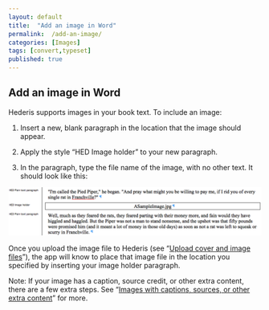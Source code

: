 ```yaml
---
layout: default
title:  "Add an image in Word"
permalink:  /add-an-image/
categories: [Images]
tags: [convert,typeset]
published: true
---
```


<section data-type="chapter" class="hsecchapter" data-hederis-type="hsecchapter" id="add-an-image" data-pi-attrs="id: add-an-image; data-tags: convert,typeset;" role="doc-chapter" data-tags="convert,typeset" data-author-name=" " data-book-title=" " title="Add an image in Word"><h1 data-hederis-type="hblkchaptitle" class="hblkchaptitle" id="pdjUk2IXv">Add an image in Word</h1>
    <p class="hblkp" data-hederis-type="hblkp" id="pTE4iUTG6">Hederis supports images in your book text. To include an image:</p>
    <ol class="hwprnumlist" data-hederis-type="hwprnumlist" id="pPTKjD0sL"><li class="hblkoli" data-hederis-type="hblkoli" id="liamJPC5YO"><p class="hblkoli" data-hederis-type="hblklip" id="p5O8U2yyc">Insert a new, blank paragraph in the location that the image should appear.</p></li>
    <li class="hblkoli" data-hederis-type="hblkoli" id="liLMAX3GBz"><p class="hblkoli" data-hederis-type="hblklip" id="pFyc1VQlz">Apply the style &#8220;HED Image holder&#8221; to your new paragraph.</p></li>
    <li class="hblkoli" data-hederis-type="hblkoli" id="li6FoccBsr"><p class="hblkoli" data-hederis-type="hblklip" id="pc5mgYmNf">In the paragraph, type the file name of the image, with no other text. It should look like this:</p></li>
    </ol>
    <img data-hederis-type="hblkimg" class="hblkimg" id="pGly2H07f" src="/images/image_1.png"/>
    <p class="hblkp" data-hederis-type="hblkp" id="pFmxkZFoN">Once you upload the image file to Hederis (see &#8220;<a href="{% post_url 2019-08-31-08-Uploadacoverfile %}"><span class="Hyperlink">Upload cover and image files</span></a>&#8221;), the app will know to place that image file in the location you specified by inserting your image holder paragraph.</p>
    <p class="hblkp" data-hederis-type="hblkp" id="p7hlPTQ3I">Note: If your image has a caption, source credit, or other extra content, there are a few extra steps. See &#8220;<a href="{% post_url 2019-08-31-07-Imageswithcaptionssourcesorotherextracontent %}"><span class="Hyperlink">Images with captions, sources, or other extra content</span></a>&#8221; for more.</p>
    </section>
    